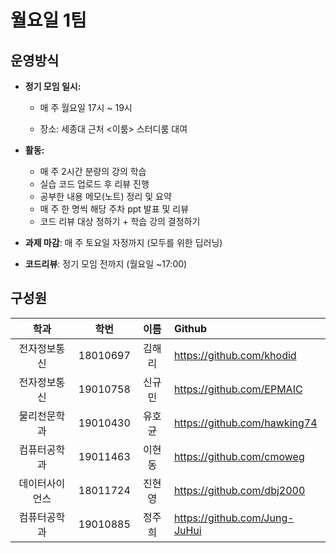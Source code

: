 # 월요일 1팀

## 운영방식

- **정기 모임 일시:**

  - 매 주 월요일 17시 ~ 19시

  - 장소: 세종대 근처 <이룸> 스터디룸 대여

- **활동:**

  - 매 주 2시간 분량의 강의 학습
  - 실습 코드 업로드 후 리뷰 진행
  - 공부한 내용 메모(노트) 정리 및 요약
  - 매 주 한 명씩 해당 주차 ppt 발표 및 리뷰
  - 코드 리뷰 대상 정하기 + 학습 강의 결정하기

- **과제 마감**: 매 주 토요일 자정까지 (모두를 위한 딥러닝)
- **코드리뷰**: 정기 모임 전까지 (월요일 ~17:00)



## 구성원

|      학과      |   학번   |  이름  | Github                    |
| :------------: | :------: | :----: | :------------------------ |
|  전자정보통신  | 18010697 | 김해리 | https://github.com/khodid |
|  전자정보통신  | 19010758 | 신규민 | https://github.com/EPMAIC |
|  물리천문학과  | 19010430 | 유호균 | https://github.com/hawking74 |
|  컴퓨터공학과  | 19011463 | 이현동 | https://github.com/cmoweg |
| 데이터사이언스 | 18011724 | 진현영 | https://github.com/dbj2000 |
| 컴퓨터공학과   | 19010885 | 정주희 | https://github.com/Jung-JuHui |
